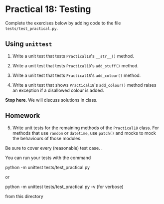 # Practical  18: Testing

Complete the exercises below by adding code to the file `tests/test_practical.py`.

## Using `unittest`

1. Write a unit test that tests `Practical18`'s `__str__()` method.

2. Write a unit test that tests `Practical18`'s `add_stuff()` method.

3. Write a unit test that tests `Practical18`'s `add_colour()` method.

4. Write a unit test that shows `Practical18`'s `add_colour()` method  raises an exception if a 
disallowed colour is added.

**Stop here**. We will discuss solutions in class.

## Homework

5. Write unit tests for the remaining methods of the `Practical18` class. For methods
that use `random` or `datetime`, use `patch()` and mocks to mock the behaviours of those modules.

Be sure to cover every (reasonable) test case.
.


You can run your tests with the command

  python -m unittest tests/test_practical.py

or 

  python -m unittest tests/test_practical.py -v  (for verbose)

from this directory
